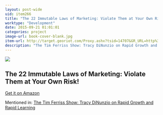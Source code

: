 ```yaml
---
layout: post-wide
uid: item266
title: "The 22 Immutable Laws of Marketing: Violate Them at Your Own Risk!"
worktype: "Development"
date: 2015-09-21 01:01:01
categories: project
image-url: book-cover-blank.jpg
item-url: http://target.georiot.com/Proxy.ashx?tsid=14707&GR_URL=http%3A%2F%2Fwww.amazon.com%2FThe-22-Immutable-Laws-Marketing%2Fdp%2F0887306667%2F
description: "The Tim Ferriss Show: Tracy DiNunzio on Rapid Growth and Rapid Learning"
---
```

<a href="http://target.georiot.com/Proxy.ashx?tsid=14707&GR_URL=http%3A%2F%2Fwww.amazon.com%2FThe-22-Immutable-Laws-Marketing%2Fdp%2F0887306667%2F" target="blank"><img src="../../../../img/thumbs/book-cover-blank.jpg" class="prod-img"></a>
<h2>The 22 Immutable Laws of Marketing: Violate Them at Your Own Risk!</h2>
<p><a href="http://target.georiot.com/Proxy.ashx?tsid=14707&GR_URL=http%3A%2F%2Fwww.amazon.com%2FThe-22-Immutable-Laws-Marketing%2Fdp%2F0887306667%2F" target="blank">Get it on Amazon</a><p>
<p>Mentioned in: <a href="http://fourhourworkweek.com/2014/09/30/the-tim-ferriss-show-tracy-dinunzio-on-rapid-growth-and-rapid-learning/" target="blank">The Tim Ferriss Show: Tracy DiNunzio on Rapid Growth and Rapid Learning</a></p>
